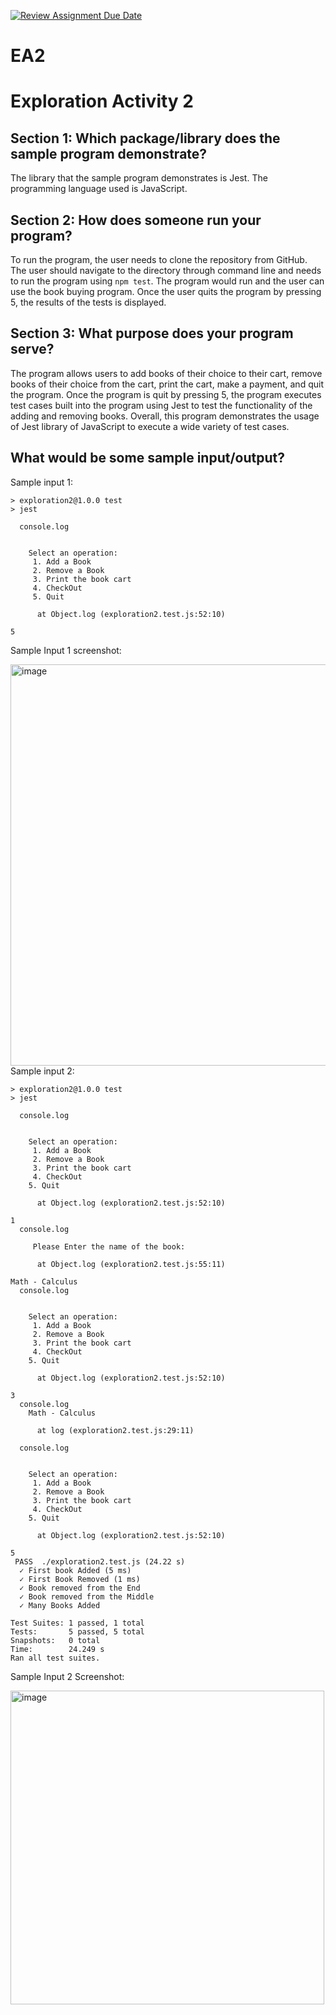 [![Review Assignment Due Date](https://classroom.github.com/assets/deadline-readme-button-24ddc0f5d75046c5622901739e7c5dd533143b0c8e959d652212380cedb1ea36.svg)](https://classroom.github.com/a/RPDAFNpj)
# EA2

# Exploration Activity 2

## Section 1: Which package/library does the sample program demonstrate?
The library that the sample program demonstrates is Jest. The programming language used is JavaScript.

## Section 2: How does someone run your program?
To run the program, the user needs to clone the repository from GitHub. The user should navigate to the directory through command line and needs to run the program using `npm test`. The program would run and the user can use the book buying program. Once the user quits the program by pressing 5, the results of the tests is displayed.

## Section 3: What purpose does your program serve?
The program allows users to add books of their choice to their cart, remove books of their choice from the cart, print the cart, make a payment, and quit the program. Once the program is quit by pressing 5, the program executes test cases built into the program using Jest to test the functionality of the adding and removing books. Overall, this program demonstrates the usage of Jest library of JavaScript to execute a wide variety of test cases. 

## What would be some sample input/output?
Sample input 1: 
```
> exploration2@1.0.0 test
> jest

  console.log
    
    
    Select an operation: 
     1. Add a Book 
     2. Remove a Book 
     3. Print the book cart
     4. CheckOut 
     5. Quit

      at Object.log (exploration2.test.js:52:10)

5
```
Sample Input 1 screenshot:

<img width="642" alt="image" src="https://github.com/CS2613-WI24-FR01B/exploration-activity-2-invisible-wind-pavitra/assets/113079611/5c07e3da-a6d4-4f14-bfef-d885ccdbdcbb">
Sample input 2: 


```
> exploration2@1.0.0 test
> jest

  console.log
    
    
    Select an operation: 
     1. Add a Book 
     2. Remove a Book 
     3. Print the book cart
     4. CheckOut 
    5. Quit

      at Object.log (exploration2.test.js:52:10)

1
  console.log
    
     Please Enter the name of the book:

      at Object.log (exploration2.test.js:55:11)

Math - Calculus
  console.log
    
    
    Select an operation: 
     1. Add a Book 
     2. Remove a Book 
     3. Print the book cart
     4. CheckOut 
    5. Quit

      at Object.log (exploration2.test.js:52:10)

3
  console.log
    Math - Calculus

      at log (exploration2.test.js:29:11)

  console.log
    
    
    Select an operation: 
     1. Add a Book 
     2. Remove a Book 
     3. Print the book cart
     4. CheckOut 
    5. Quit

      at Object.log (exploration2.test.js:52:10)

5
 PASS  ./exploration2.test.js (24.22 s)
  ✓ First book Added (5 ms)
  ✓ First Book Removed (1 ms)
  ✓ Book removed from the End
  ✓ Book removed from the Middle
  ✓ Many Books Added

Test Suites: 1 passed, 1 total
Tests:       5 passed, 5 total
Snapshots:   0 total
Time:        24.249 s
Ran all test suites.

```


Sample Input 2 Screenshot:

<img width="502" alt="image" src="https://github.com/CS2613-WI24-FR01B/exploration-activity-2-invisible-wind-pavitra/assets/113079611/5df1226f-af96-4cd1-9a13-809d48dac327">


